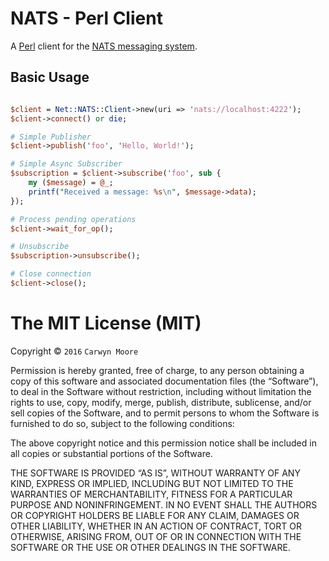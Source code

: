 # NATS - Perl Client
A [Perl](http://www.perl.org) client for the [NATS messaging system](https://nats.io).

## Basic Usage

```perl

$client = Net::NATS::Client->new(uri => 'nats://localhost:4222');
$client->connect() or die;

# Simple Publisher
$client->publish('foo', 'Hello, World!');

# Simple Async Subscriber
$subscription = $client->subscribe('foo', sub {
    my ($message) = @_;
    printf("Received a message: %s\n", $message->data);
});

# Process pending operations
$client->wait_for_op();

# Unsubscribe
$subscription->unsubscribe();

# Close connection
$client->close();
```


The MIT License (MIT)
=====================

Copyright © `2016` `Carwyn Moore`

Permission is hereby granted, free of charge, to any person
obtaining a copy of this software and associated documentation
files (the “Software”), to deal in the Software without
restriction, including without limitation the rights to use,
copy, modify, merge, publish, distribute, sublicense, and/or sell
copies of the Software, and to permit persons to whom the
Software is furnished to do so, subject to the following
conditions:

The above copyright notice and this permission notice shall be
included in all copies or substantial portions of the Software.

THE SOFTWARE IS PROVIDED “AS IS”, WITHOUT WARRANTY OF ANY KIND,
EXPRESS OR IMPLIED, INCLUDING BUT NOT LIMITED TO THE WARRANTIES
OF MERCHANTABILITY, FITNESS FOR A PARTICULAR PURPOSE AND
NONINFRINGEMENT. IN NO EVENT SHALL THE AUTHORS OR COPYRIGHT
HOLDERS BE LIABLE FOR ANY CLAIM, DAMAGES OR OTHER LIABILITY,
WHETHER IN AN ACTION OF CONTRACT, TORT OR OTHERWISE, ARISING
FROM, OUT OF OR IN CONNECTION WITH THE SOFTWARE OR THE USE OR
OTHER DEALINGS IN THE SOFTWARE.
